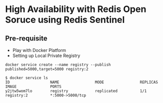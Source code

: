 # High Availability with Redis Open Soruce using Redis Sentinel


## Pre-requisite

- Play with Docker Platform
- Setting up Local Private Registry

```
docker service create --name registry --publish published=5000,target=5000 registry:2
```

```
$ docker service ls
ID                  NAME                MODE                REPLICAS            IMAGE               PORTS
y2jtw5wom7lo        registry            replicated          1/1                 registry:2          *:5000->5000/tcp
```




